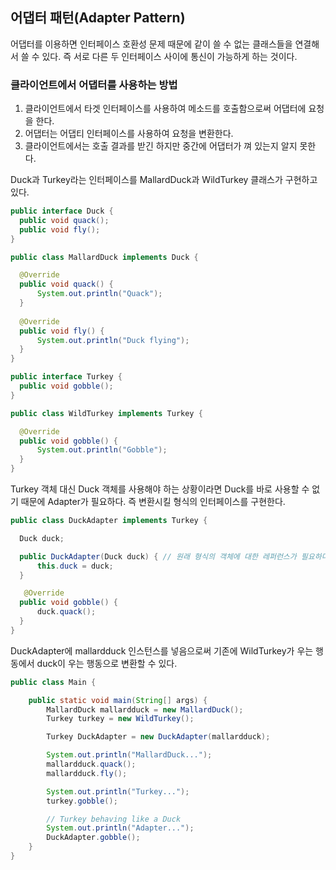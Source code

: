 ## **어댑터 패턴(Adapter Pattern)**

어댑터를 이용하면 인터페이스 호환성 문제 때문에 같이 쓸 수 없는 클래스들을 연결해서 쓸 수 있다. 즉 서로 다른 두 인터페이스 사이에 통신이 가능하게 하는 것이다.

### 클라이언트에서 어댑터를 사용하는 방법

1. 클라이언트에서 타겟 인터페이스를 사용하여 메소드를 호출함으로써 어댑터에 요청을 한다.
2. 어댑터는 어댑티 인터페이스를 사용하여 요청을 변환한다.
3. 클라이언트에서는 호출 결과를 받긴 하지만 중간에 어댑터가 껴 있는지 알지 못한다.

Duck과 Turkey라는 인터페이스를 MallardDuck과 WildTurkey 클래스가 구현하고 있다.

```java
public interface Duck {
  public void quack();
  public void fly();
}

public class MallardDuck implements Duck {

  @Override
  public void quack() {
      System.out.println("Quack");
  }
	
  @Override
  public void fly() {
      System.out.println("Duck flying");
  }
}
```

```java
public interface Turkey {
  public void gobble();
}

public class WildTurkey implements Turkey {

  @Override
  public void gobble() {
      System.out.println("Gobble");
  }
}
```

Turkey 객체 대신 Duck 객체를 사용해야 하는 상황이라면 Duck를 바로 사용할 수 없기 때문에 Adapter가 필요하다. 즉 변환시킬 형식의 인터페이스를 구현한다.

```java
public class DuckAdapter implements Turkey {

  Duck duck;

  public DuckAdapter(Duck duck) { // 원래 형식의 객체에 대한 레퍼런스가 필요하다. 생성자의 매개변수로 객체에 대한 레퍼런스를 받아온다.
      this.duck = duck;
  }

   @Override
  public void gobble() {
      duck.quack();
  }
}
```

DuckAdapter에 mallardduck 인스턴스를 넣음으로써 기존에 WildTurkey가 우는 행동에서 duck이 우는 행동으로 변환할 수 있다.

```java
public class Main {

    public static void main(String[] args) {
        MallardDuck mallardduck = new MallardDuck();
        Turkey turkey = new WildTurkey();

        Turkey DuckAdapter = new DuckAdapter(mallardduck);

        System.out.println("MallardDuck...");
        mallardduck.quack();
        mallardduck.fly();

        System.out.println("Turkey...");
        turkey.gobble();

        // Turkey behaving like a Duck
        System.out.println("Adapter...");
        DuckAdapter.gobble();
    }
}
```




